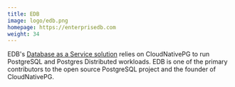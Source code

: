 ```yaml
---
title: EDB
image: logo/edb.png
homepage: https://enterprisedb.com
weight: 34
---
```


EDB's [Database as a Service solution](https://www.enterprisedb.com/products/edb-postgres-ai-cloud-service) relies on CloudNativePG to run PostgreSQL and Postgres Distributed workloads. EDB is one of the primary contributors to the open source PostgreSQL project and the founder of CloudNativePG.